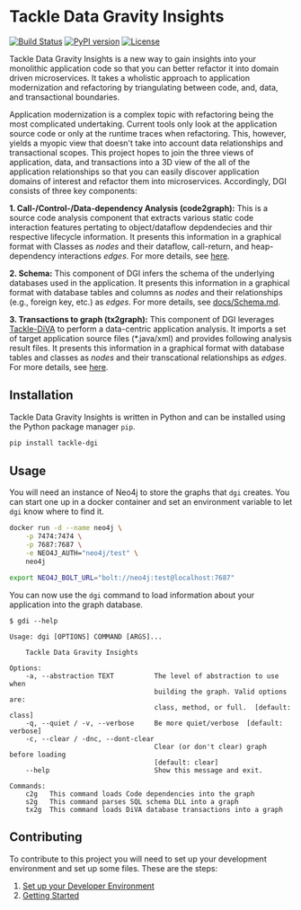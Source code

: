 # Tackle Data Gravity Insights

[![Build Status](https://github.com/konveyor/tackle-data-gravity-insights/actions/workflows/ci-build.yml/badge.svg)](https://github.com/konveyor/tackle-data-gravity-insights/actions)
[![PyPI version](https://badge.fury.io/py/tackle-dgi.svg)](https://badge.fury.io/py/tackle-dgi)
[![License](https://img.shields.io/badge/License-Apache_2.0-blue.svg)](https://opensource.org/licenses/Apache-2.0)

Tackle Data Gravity Insights is a new way to gain insights into your monolithic application code so that you can better refactor it into domain driven microservices. It takes a wholistic approach to application modernization and refactoring by triangulating between code, and, data, and transactional boundaries.

Application modernization is a complex topic with refactoring being the most complicated undertaking. Current tools only look at the application source code or only at the runtime traces when refactoring. This, however, yields a myopic view that doesn't take into account data relationships and transactional scopes. This project hopes to join the three views of application, data, and transactions into a 3D view of the all of the application relationships so that you can easily discover application domains of interest and refactor them into microservices. Accordingly, DGI consists of three key components:

**1. Call-/Control-/Data-dependency Analysis (code2graph):** This is a source code analysis component that extracts various static code interaction features pertating to object/dataflow depdendecies and thir respective lifecycle information. It presents this information in a graphical format with Classes as _nodes_ and their dataflow, call-return, and heap-dependency interactions _edges_. For more details, see [here](./docs/code2graph.md).

**2. Schema:** This component of DGI infers the schema of the underlying databases used in the application. It presents this information in a graphical format with database tables and columns as _nodes_ and their relationships (e.g., foreign key, etc.) as _edges_. For more details, see [docs/Schema.md](here).

**3. Transactions to graph (tx2graph):** This component of DGI leverages [Tackle-DiVA](https://github.com/konveyor/tackle-diva) to perform a data-centric application analysis. It imports a set of target application source files (*.java/xml) and provides following analysis result files. It presents this information in a graphical format with database tables and classes as _nodes_ and their transcational relationships as _edges_. For more details, see [here](./docs/tx2graph.md).

## Installation

Tackle Data Gravity Insights is written in Python and can be installed using the Python package manager `pip`.

```bash
pip install tackle-dgi
```

## Usage

You will need an instance of Neo4j to store the graphs that `dgi` creates. You can start one up in a docker container and set an environment variable to let `dgi` know where to find it.

```bash
docker run -d --name neo4j \
    -p 7474:7474 \
    -p 7687:7687 \
    -e NEO4J_AUTH="neo4j/test" \
    neo4j

export NEO4J_BOLT_URL="bolt://neo4j:test@localhost:7687"    
```

You can now use the `dgi` command to load information about your application into the graph database.

```man
$ gdi --help

Usage: dgi [OPTIONS] COMMAND [ARGS]...

    Tackle Data Gravity Insights

Options:
    -a, --abstraction TEXT          The level of abstraction to use when
                                    building the graph. Valid options are:
                                    class, method, or full.  [default: class]
    -q, --quiet / -v, --verbose     Be more quiet/verbose  [default: verbose]
    -c, --clear / -dnc, --dont-clear
                                    Clear (or don't clear) graph before loading
                                    [default: clear]
    --help                          Show this message and exit.

Commands:
    c2g   This command loads Code dependencies into the graph
    s2g   This command parses SQL schema DLL into a graph
    tx2g  This command loads DiVA database transactions into a graph
```

## Contributing

To contribute to this project you will need to set up your development environment and set up some files. These are the steps:

1. [Set up your Developer Environment](docs/development.md)
1. [Getting Started](docs/getting-started.md)
